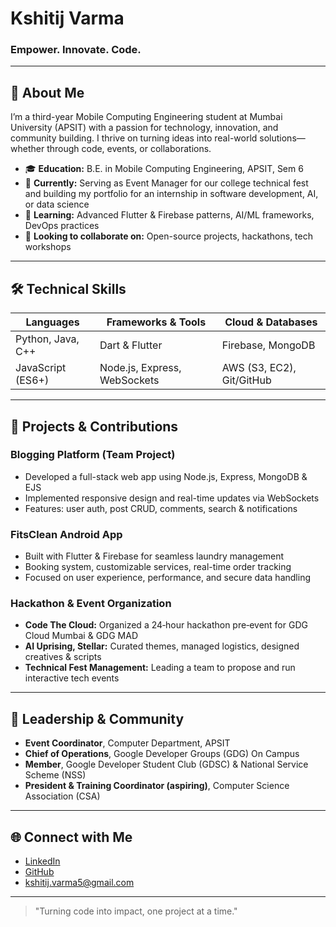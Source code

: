 # Kshitij Varma
### Empower. Innovate. Code.

---

## 👋 About Me
I’m a third-year Mobile Computing Engineering student at Mumbai University (APSIT) with a passion for technology, innovation, and community building. I thrive on turning ideas into real-world solutions—whether through code, events, or collaborations.

- 🎓 **Education:** B.E. in Mobile Computing Engineering, APSIT, Sem 6
- 🔭 **Currently:** Serving as Event Manager for our college technical fest and building my portfolio for an internship in software development, AI, or data science
- 🌱 **Learning:** Advanced Flutter & Firebase patterns, AI/ML frameworks, DevOps practices
- 🤝 **Looking to collaborate on:** Open-source projects, hackathons, tech workshops

---

## 🛠️ Technical Skills

| **Languages**     | **Frameworks & Tools**       | **Cloud & Databases**       |
| ----------------- | ---------------------------- | --------------------------- |
| Python, Java, C++ | Dart & Flutter               | Firebase, MongoDB           |
| JavaScript (ES6+) | Node.js, Express, WebSockets | AWS (S3, EC2), Git/GitHub   |

---

## 🚀 Projects & Contributions

### Blogging Platform (Team Project)
- Developed a full-stack web app using Node.js, Express, MongoDB & EJS
- Implemented responsive design and real-time updates via WebSockets
- Features: user auth, post CRUD, comments, search & notifications

### FitsClean Android App
- Built with Flutter & Firebase for seamless laundry management
- Booking system, customizable services, real-time order tracking
- Focused on user experience, performance, and secure data handling

### Hackathon & Event Organization
- **Code The Cloud:** Organized a 24‑hour hackathon pre‑event for GDG Cloud Mumbai & GDG MAD
- **AI Uprising, Stellar:** Curated themes, managed logistics, designed creatives & scripts
- **Technical Fest Management:** Leading a team to propose and run interactive tech events

---

## 🤝 Leadership & Community

- **Event Coordinator**, Computer Department, APSIT
- **Chief of Operations**, Google Developer Groups (GDG) On Campus
- **Member**, Google Developer Student Club (GDSC) & National Service Scheme (NSS)
- **President & Training Coordinator (aspiring)**, Computer Science Association (CSA)

---

## 🌐 Connect with Me

- [LinkedIn](https://www.linkedin.com/in/k5hitij-varma/)
- [GitHub](https://github.com/k5hitijj)
- kshitij.varma5@gmail.com

---

> "Turning code into impact, one project at a time."
